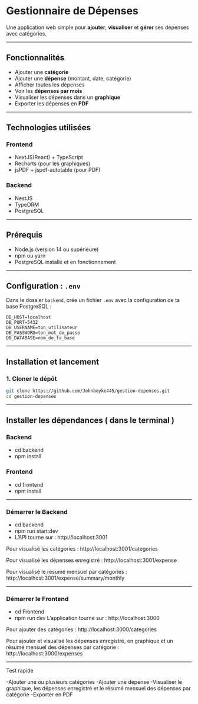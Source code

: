 # Gestionnaire de Dépenses

Une application web simple pour **ajouter**, **visualiser** et **gérer** ses dépenses avec catégories.

---

## Fonctionnalités

-  Ajouter une **catégorie**
-  Ajouter une **dépense** (montant, date, catégorie)
-  Afficher toutes les dépenses
-  Voir les **dépenses par mois**
-  Visualiser les dépenses dans un **graphique**
-  Exporter les dépenses en **PDF**

---

## Technologies utilisées

### Frontend
- NextJS(React) + TypeScript
- Recharts (pour les graphiques)
- jsPDF + jspdf-autotable (pour PDF)

### Backend 
- NestJS
- TypeORM
- PostgreSQL

---

## Prérequis

- Node.js (version 14 ou supérieure)
- npm ou yarn
- PostgreSQL installé et en fonctionnement

---

## Configuration : `.env`

Dans le dossier `backend`, crée un fichier `.env` avec la configuration de ta base PostgreSQL :

```env
DB_HOST=localhost
DB_PORT=5432
DB_USERNAME=ton_utilisateur
DB_PASSWORD=ton_mot_de_passe
DB_DATABASE=nom_de_ta_base
```

---

## Installation et lancement

### 1. Cloner le dépôt

```bash
git clone https://github.com/Johnboyke445/gestion-depenses.git
cd gestion-depenses
```
---

## Installer les dépendances ( dans le terminal ) 

### Backend 

- cd backend
- npm install

### Frontend 

- cd frontend
- npm install

---
### Démarrer le Backend

- cd backend
- npm run start:dev
- L’API tourne sur : http://localhost:3001

Pour visualisé les catégories : http://localhost:3001/categories

Pour visualisé les dépenses enregistré : http://localhost:3001/expense

Pour visualisé le résumé mensuel par catégories : http://localhost:3001/expense/summary/monthly

---

### Démarrer le Frontend

- cd Frontend
- npm run dev
L’application tourne sur : http://localhost:3000

Pour ajouter des catégories :  http://localhost:3000/categories

Pour ajouter et visualisé les dépenses enregistré, en graphique et un résumé mensuel des dépenses par catégorie : http://localhost:3000/expenses

 ---
 
Test rapide

-Ajouter une ou plusieurs catégories
-Ajouter une dépense
-Visualiser le graphique, les dépenses enregistré et le résumé mensuel des dépenses par catégorie
-Exporter en PDF
